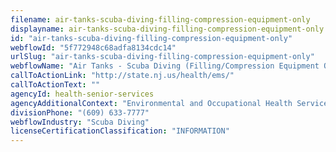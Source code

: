 ```yaml
---
filename: air-tanks-scuba-diving-filling-compression-equipment-only
displayname: air-tanks-scuba-diving-filling-compression-equipment-only
id: "air-tanks-scuba-diving-filling-compression-equipment-only"
webflowId: "5f772948c68adfa8134cdc14"
urlSlug: "air-tanks-scuba-diving-filling-compression-equipment-only"
webflowName: "Air Tanks - Scuba Diving (Filling/Compression Equipment Only)"
callToActionLink: "http://state.nj.us/health/ems/"
callToActionText: ""
agencyId: health-senior-services
agencyAdditionalContext: "Environmental and Occupational Health Services Emergency Response Coordination"
divisionPhone: "(609) 633-7777"
webflowIndustry: "Scuba Diving"
licenseCertificationClassification: "INFORMATION"
---
```


